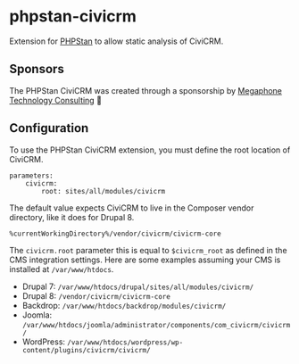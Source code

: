 # phpstan-civicrm

Extension for [PHPStan](https://phpstan.org) to allow static analysis of CiviCRM.

## Sponsors

The PHPStan CiviCRM was created through a sponsorship by [Megaphone Technology Consulting](https://megaphonetech.com/) 🎉

## Configuration

To use the PHPStan CiviCRM extension, you must define the root location of CiviCRM.

```
parameters:
    civicrm:
        root: sites/all/modules/civicrm
```

The default value expects CiviCRM to live in the Composer vendor directory, like it does for Drupal 8.

```
%currentWorkingDirectory%/vendor/civicrm/civicrm-core
```

The `civicrm.root` parameter this is equal to `$civicrm_root` as defined in the CMS integration settings. Here are some examples assuming your CMS is installed at `/var/www/htdocs`.

* Drupal 7: `/var/www/htdocs/drupal/sites/all/modules/civicrm/`
* Drupal 8: `/vendor/civicrm/civicrm-core`
* Backdrop: `/var/www/htdocs/backdrop/modules/civicrm/`
* Joomla: `/var/www/htdocs/joomla/administrator/components/com_civicrm/civicrm/`
* WordPress: `/var/www/htdocs/wordpress/wp-content/plugins/civicrm/civicrm/`
